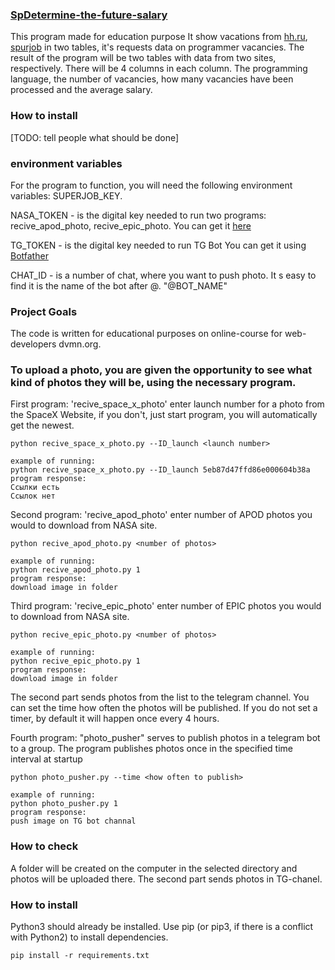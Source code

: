 ### [SpDetermine-the-future-salary](https://github.com/DmitryShvedov88/Determine-the-future-salary "LINK TO THE PROJECT")

This program made for education purpose
It show vacations from [hh.ru](https://hh.ru/), [spurjob](https://www.superjob.ru/) in two tables, it's requests data on programmer vacancies.
The result of the program will be two tables with data from two sites, respectively. 
There will be 4 columns in each column. The programming language, the number of vacancies, how many vacancies have been processed and the average salary.

### How to install
[TODO: tell people what should be done]




### environment variables
For the program to function, you will need the following environment variables: SUPERJOB_KEY.

NASA_TOKEN - is the digital key needed to run two programs: recive_apod_photo, recive_epic_photo.
You can get it [here](https://api.nasa.gov/)

TG_TOKEN - is the digital key needed to run TG Bot
You can get it using [Botfather](https://t.me/BotFather) 

CHAT_ID - is a number of chat, where you want to push photo.
It s easy to find it is the name of the bot after @. "@BOT_NAME"


### Project Goals
The code is written for educational purposes on online-course for web-developers dvmn.org.






### To upload a photo, you are given the opportunity to see what kind of photos they will be, using the necessary program.

First program: 'recive_space_x_photo' enter launch number for a photo from the SpaceX Website, if you don't, just start program, you will automatically get the newest.
    
    python recive_space_x_photo.py --ID_launch <launch number>

    example of running:
    python recive_space_x_photo.py --ID_launch 5eb87d47ffd86e000604b38a
    program response:
    Ссылки есть
    Ссылок нет

Second program: 'recive_apod_photo' enter number of APOD photos you would to download from NASA site.
    
    python recive_apod_photo.py <number of photos>
    
    example of running:
    python recive_apod_photo.py 1
    program response:
    download image in folder
    
Third program: 'recive_epic_photo' enter number of EPIC photos you would to download from NASA site.
    
    python recive_epic_photo.py <number of photos>
    
    example of running:
    python recive_epic_photo.py 1
    program response:
    download image in folder

The second part sends photos from the list to the telegram channel. You can set the time how often the photos will be published. If you do not set a timer, by default it will happen once every 4 hours.

Fourth program: "photo_pusher" serves to publish photos in a telegram bot to a group. The program publishes photos once in the specified time interval at startup
    
    python photo_pusher.py --time <how often to publish>

    example of running:
    python photo_pusher.py 1
    program response:
    push image on TG bot channal


### How to check
A folder will be created on the computer in the selected directory and photos will be uploaded there.
The second part sends photos in TG-chanel.

### How to install
Python3 should already be installed.
Use pip (or pip3, if there is a conflict with Python2) to install dependencies.
    
    pip install -r requirements.txt



